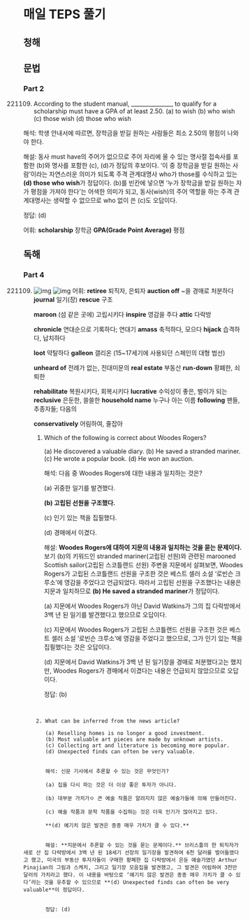 # 매일 TEPS 풀기

## 청해





## 문법

### Part 2

221109. According to the student manual, _______________ to qualify for a scholarship must have a GPA of at least 2.50.
        (a) to wish
        (b) who wish
        (c) those wish
        (d) those who wish

해석: 학생 안내서에 따르면, 장학금을 받길 원하는 사람들은 최소 2.50의 평점이 나와야 한다.

해설: 동사 must have의 주어가 없으므로 주어 자리에 올 수 있는 명사절 접속사를 포함한 (b)와 명사를 포함한 (c), (d)가 정답의 후보이다. ‘이 중 장학금을 받길 원하는 사람’이라는 자연스러운 의미가 되도록 주격 관계대명사 who가 those를 수식하고 있는 **(d) those who wish**가 정답이다. (b)를 빈칸에 넣으면 ‘누가 장학금을 받길 원하는 자가 평점을 가져야 한다’는 어색한 의미가 되고, 동사(wish)의 주어 역할을 하는 주격 관계대명사는 생략할 수 없으므로 who 없이 쓴 (c)도 오답이다.

정답: (d)

어휘: **scholarship** 장학금  **GPA(Grade Point Average)** 평점



## 독해

### Part 4

221109. ![img](/img/221109.jpg)
        ![img](/img/221109_2.jpg)
        어휘: **retiree** 퇴직자, 은퇴자  **auction off** ~을 경매로 처분하다  **journal** 일기(장)  **rescue** 구조

        **maroon** (섬 같은 곳에) 고립시키다  **inspire** 영감을 주다  **attic** 다락방

        **chronicle** 연대순으로 기록하다; 연대기  **amass** 축적하다, 모으다  **hijack** 습격하다, 납치하다

        **loot** 약탈하다  **galleon** 갤리온 (15~17세기에 사용되던 스페인의 대형 범선)

        **unheard of** 전례가 없는, 전대미문의  **real estate** 부동산  **run-down** 황폐한, 쇠퇴한

        **rehabilitate** 복원시키다, 회복시키다  **lucrative** 수익성이 좋은, 벌이가 되는  **reclusive** 은둔한, 쓸쓸한  **household name** 누구나 아는 이름  **following**  팬들, 추종자들; 다음의

        **conservatively** 어림하여, 줄잡아

        1. Which of the following is correct about Woodes Rogers?

           (a) He discovered a valuable diary.
           (b) He saved a stranded mariner.
           (c) He wrote a popular book.
           (d) He won an auction.

           

           해석: 다음 중 Woodes Rogers에 대한 내용과 일치하는 것은?

           (a) 귀중한 일기를 발견했다.

           **(b) 고립된 선원을 구조했다.**

           (c) 인기 있는 책을 집필했다.

           (d) 경매에서 이겼다.


           해설: **Woodes Rogers에 대하여 지문의 내용과 일치하는 것을 묻는 문제이다.** 보기 (b)의 키워드인 stranded mariner(고립된 선원)와 관련된 marooned Scottish sailor(고립된 스코틀랜드 선원) 주변을 지문에서 살펴보면, Woodes Rogers가 고립된 스코틀랜드 선원을 구조한 것은 베스트 셀러 소설 ‘로빈슨 크루소’에 영감을 주었다고 언급되었다. 따라서 고립된 선원을 구조했다는 내용은 지문과 일치하므로 **(b) He saved a stranded mariner**가 정답이다.
    
           (a) 지문에서 Woodes Rogers가 아닌 David Watkins가 그의 집 다락방에서 3백 년 된 일기를 발견했다고 했으므로 오답이다.
    
           (c) 지문에서 Woodes Rogers가 고립된 스코틀랜드 선원을 구조한 것은 베스트 셀러 소설 ‘로빈슨 크루소’에 영감을 주었다고 했으므로, 그가 인기 있는 책을 집필했다는 것은 오답이다.
    
           (d) 지문에서 David Watkins가 3백 년 된 일기장을 경매로 처분했다고는 했지만, Woodes Rogers가 경매에서 이겼다는 내용은 언급되지 않았으므로 오답이다.


           정답: (b)


​           

        2. What can be inferred from the news article?
    
           (a) Reselling homes is no longer a good investment.
           (b) Most valuable art pieces are made by unknown artists.
           (c) Collecting art and literature is becoming more popular.
           (d) Unexpected finds can often be very valuable.


           해석: 신문 기사에서 추론할 수 있는 것은 무엇인가?
    
           (a) 집을 다시 파는 것은 더 이상 좋은 투자가 아니다.
    
           (b) 대부분 가치가ㅇ 큰 예술 작품은 알려지지 않은 예술가들에 의해 만들어진다.
    
           (c) 예술 작품과 문학 작품을 수집하는 것은 더욱 인기가 많아지고 있다.
    
           **(d) 예기치 않은 발견은 종종 매우 가치가 클 수 있다.**


           해설: **지문에서 추론할 수 있는 것을 묻는 문제이다.** 브리스틀의 한 퇴직자가 새로 산 집 다락방에서 3백 년 된 18세기 선장의 일기장을 발견하여 6천 달러를 벌어들였다고 했고, 미국의 부동산 투자자들이 구매한 황폐한 집 다락방에서 은둔 예술가였던 Arthur Pinajian의 그림과 스케치, 그리고 일기장 모음집을 발견했고, 그 발견은 어림하여 3천만 달러의 가치라고 했다. 이 내용을 바탕으로 ‘예기치 않은 발견은 종종 매우 가치가 클 수 있다’라는 것을 유추할 수 있으므로 **(d) Unexpected finds can often be very valuable**이 정답이다.


           정답: (d)


​        